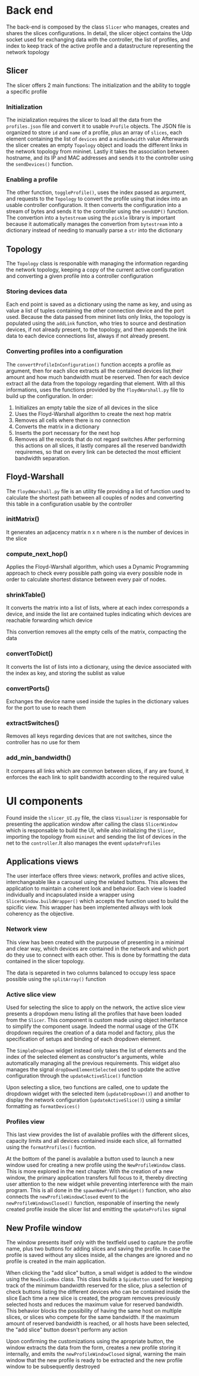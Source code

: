 # Back end
The back-end is composed by the class `Slicer` who manages, creates and shares the slices configurations. In detail, the slicer object contains the Udp socket used for exchanging data with the controller, the list of profiles, and index to keep track of the active profile and a datastructure representing the network topology

## Slicer
The slicer offers 2 main functions: The initialization and the ability to toggle a specific profile

### Initialization
The inizialization requires the slicer to load all the data from the `profiles.json` file and convert it to usable `Profile` objects. The JSON file is organized to store `id` and `name` of a profile, plus an array of `slices`, each element containing the list of `devices` and a `minBandwidth` value
Afterwards the slicer creates an empty `Topology` object and loads the different links in the network topology from mininet. Lastly it takes the association between hostname, and its IP and MAC addresses and sends it to the controller using the `sendDevices()` function.

### Enabling a profile
The other function, `toggleProfile()`, uses the index passed as argument, and requests to the `Topology` to convert the profile using that index into an usable controller configuration. It then converts the configuration into a stream of bytes and sends it to the controller using the `sendUDP()` function.
The convertion into a `bytestream` using the `pickle` library is important because it automatically manages the convertion from `bytestream` into a dictionary instead of needing to manually parse a `str` into the dictionary

## Topology
The `Topology` class is responable with managing the information regarding the network topology, keeping a copy of the current active configuration and converting a given profile into a controller configuration

### Storing devices data
Each end point is saved as a dictionary using the name as key, and using as value a list of tuples containing the other connection device and the port used. 
Because the data passed from mininet lists only links, the topology is populated using the `addLink` function, who tries to source and destination devices, if not already present, to the topology, and then appends the link data to each device connections list, always if not already present.

### Converting profiles into a configuration
The `convertProfileInConfiguration()` function accepts a profile as argument, then for each slice extracts all the contained devices list,their amount and how much bandwidth must be reserved. Then for each device extract all the data from the topology regarding that element. 
With all this informations, uses the functions provided by the `floydWarshall.py` file to build up the configuration. In order:
 1. Initializes an empty table the size of all devices in the slice
 2. Uses the Floyd-Warshall algorithm to create the next hop matrix
 3. Removes all cells where there is no connection
 4. Converts the matrix in a dictionary
 5. Inserts the port necessary for the next hop
 6. Removes all the records that do not regard switches
After performing this actions on all slices, it lastly compares all the reserved bandwidth requiremes, so that on every link can be detected the most efficient bandwidth separation.

## Floyd-Warshall 
The `floydWarshall.py` file is an utility file providing a list of function used to calculate the shortest path between all couples of nodes and converting this table in a configuration usable by the controller

### initMatrix()
It generates an adjacency matrix n x n where n is the number of devices in the slice

### compute_next_hop()
Applies the Floyd-Warshall algorithm, which uses a Dynamic Programming approach to check every possible path going via every possible node in order to calculate shortest distance between every pair of nodes.
### shrinkTable()
It converts the matrix into a list of lists, where at each index corresponds a device, and inside the list are contained tuples indicating which devices are reachable forwarding which device

This convertion removes all the empty cells of the matrix, compacting the data
### convertToDict()
It converts the list of lists into a dictionary, using the device associated with the index as key, and storing the sublist as value
### convertPorts()
Exchanges the device name used inside the tuples in the dictionary values for the port to use to reach them
### extractSwitches()
Removes all keys regarding devices that are not switches, since the controller has no use for them
### add_min_bandwidth()
It compares all links which are common between slices, if any are found, it enforces the each link to split bandwidth according to the required value


# UI components
Found inside the `slicer_UI.py` file, the class `Visualizer` is responsable for presenting the application window after calling the class `SlicerWindow` which is responsable to build the UI, while also initializing the `Slicer`, importing the topology from `mininet` and sending the list of devices in the net to the `controller`.It also manages the event `updateProfiles`

## Applications views
The user interface offers three views: network, profiles and active slices, interchangeable like a carousel using the related buttons. This allowes the application to maintain a coherent look and behavior. Each view is loaded individually and incapsulated inside a wrapper using `SlicerWindow.buildWrapper()` which accepts the function used to build the spicific view. This wrapper has been implemented allways with look coherency as the objective.

### Network view
This view has been created with the purpouse of presenting in a minimal and clear way, which devices are contained in the network and which port do they use to connect with each other. This is done by formatting the data contained in the slicer topology.

The data is separeted in two columns balanced to occupy less space possible using the `splitArray()` function

### Active slice view
Used for selecting the slice to apply on the network, the active slice view presents a dropdown menu listing all the profiles that have been loaded from the `Slicer`. This component is custom made using object inheritance to simplify the component usage. Indeed the normal usage of the GTK dropdown requires the creation of a data model and factory, plus the specification of setups and binding of each dropdown element. 

The `SimpleDropDown` widget instead only takes the list of elements and the index of the selected element as constructor's arguments, while automatically managing all the previous requirements. This widget also manages the signal `dropDownElementSelected` used to update the active configuration through the `updateActiveSlice()` function

Upon selecting a slice, two functions are called, one to update the dropdown widget with the selected item (`updateDropDown()`) and another to display the network configuration (`updateActiveSlice()`) using a similar formatting as `formatDevices()`

### Profiles view
This last view provides the list of available profiles with the different slices, capacity limits and all devices contained inside each slice, all formatted using the `formatProfiles()` fucntion.

At the bottom of the panel is available a button used to launch a new window used for creating a new profile using the `NewProfileWindow` class. This is more explored in the next chapter. 
With the creation of a new window, the primary application transfers full focus to it, thereby directing user attention to the new widget while preventing interference with the main program. This is all done in the `spawnNewProfileWidget()` function, who also connects the `newProfileWindowClosed` event to the `newProfileWindowsClosed()` function, responable of inserting the newly created profile inside the slicer list and emitting the `updateProfiles` signal

## New Profile window
The window presents itself only with the textfield used to capture the profile name, plus two buttons for adding slices and saving the profile. In case the profile is saved without any slices inside, all the changes are ignored and no profile is created in the main application.

When clicking the "add slice" button, a small widget is added to the window using the `NewSliceBox` class. This class builds a `SpinButton` used for keeping track of the minimum bandwidth reserved for the slice, plus a selection of check buttons listing the different devices who can be contained inside the slice
Each time a new slice is created, the program removes previously selected hosts and reduces the maximum value for reserved bandwidth. This behavior blocks the possibility of having the same host on multiple slices, or slices who compete for the same bandwidth. If the maximum amount of reserved bandwidth is reached, or all hosts have been selected, the "add slice" button doesn't perform any action

Upon confirming the customizations using the apropriate button, the window extracts the data from the form, creates a new profile storing it internally, and emits the `newProfileWindowClosed` signal, warning the main window that the new profile is ready to be extracted and the new profile window to be subsequently destroyed